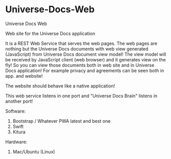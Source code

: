 # Universe-Docs-Web
Universe Docs Web

Web site for the Universe Docs application

It is a REST Web Service that serves the web pages. The web pages are nothing but the Universe Docs documents with web view generated (JavaScript) from Universe Docs document view model! The view model will be received by JavaScript client (web browser) and it generates view on the fly! So you can view those documents both in web site and in Universe Docs application! For example privacy and agreements can be seen both in app. and website!

The website should behave like a native application! 

This web service listens in one port and "Universe Docs Brain" listens in another port!

Software:
1. Bootstrap / Whatever PWA latest and best one
2. Swift
3. Kitura

Hardware:
1. Mac/Ubuntu (Linux)
